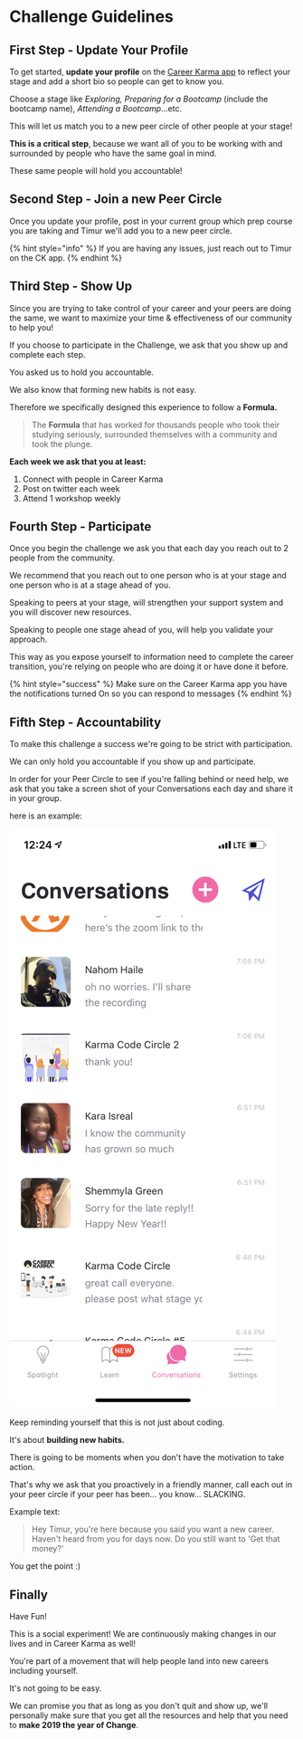 # Challenge Guidelines

## First Step - Update Your Profile

To get started, **update your profile** on the [Career Karma app](https://smarturl.it/downloadCkTimur) to reflect your stage and add a short bio so people can get to know you. 

Choose a stage like _Exploring, Preparing for a Bootcamp_ \(include the bootcamp name\), _Attending a Bootcamp_...etc. 

This will let us match you to a new peer circle of other people at your stage!

**This is a critical step**, because we want all of you to be working with and surrounded by people who have the same goal in mind. 

These same people will hold you accountable!

## Second Step - Join a new Peer Circle

Once you update your profile, post in your current group which prep course you are taking and Timur we'll add you to a new peer circle. 

{% hint style="info" %}
If you are having any issues, just reach out to Timur on the CK app. 
{% endhint %}

## Third Step - Show Up

Since you are trying to take control of your career and your peers are doing the same, we want to maximize your time & effectiveness of our community to help you!

If you choose to participate in the Challenge, we ask that you show up and complete each step. 

You asked us to hold you accountable. 

We also know that forming new habits is not easy. 

Therefore we specifically designed this experience to follow a **Formula.** 

> The **Formula** that has worked for thousands people who took their studying seriously, surrounded themselves with a community and took the plunge.

**Each week we ask that you at least:**

1. Connect with people in Career Karma
2. Post on twitter each week
3. Attend 1 workshop weekly 

## Fourth Step - Participate

Once you begin the challenge we ask you that each day you reach out to 2 people from the community. 

We recommend that you reach out to one person who is at your stage and one person who is at a stage ahead of you. 

Speaking to peers at your stage, will strengthen your support system and you will discover new resources.

Speaking to people one stage ahead of you, will help you validate your approach. 

This way as you expose yourself to information need to complete the career transition, you're relying on people who are doing it or have done it before.

{% hint style="success" %}
Make sure on the Career Karma app you have the notifications turned On so you can respond to messages 
{% endhint %}

## Fifth Step - Accountability

To make this challenge a success we're going to be strict with participation. 

We can only hold you accountable if you show up and participate. 

In order for your Peer Circle to see if you're falling behind or need help, we ask that you take a screen shot of your Conversations each day and share it in your group. 

here is an example: 

![Sample Conversations Screenshot](../.gitbook/assets/img_1995.PNG)

Keep reminding yourself that this is not just about coding. 

It's about **building new habits.** 

There is going to be moments when you don't have the motivation to take action. 

That's why we ask that you proactively in a friendly manner, call each out in your peer circle if your peer has been... you know... SLACKING. 

Example text:

> Hey Timur, you're here because you said you want a new career. Haven't heard from you for days now. Do you still want to 'Get that money?'

You get the point :\) 

## Finally

Have Fun!

This is a social experiment! We are continuously making changes in our lives and in Career Karma as well!

You're part of a movement that will help people land into new careers including yourself. 

It's not going to be easy. 

We can promise you that as long as you don't quit and show up, we'll personally make sure that you get all the resources and help that you need to **make 2019 the year of Change**. 

